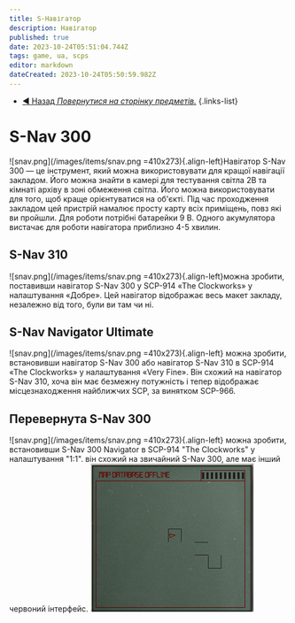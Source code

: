 ```yaml
---
title: S-Навігатор
description: Навігатор
published: true
date: 2023-10-24T05:51:04.744Z
tags: game, ua, scps
editor: markdown
dateCreated: 2023-10-24T05:50:59.982Z
---
```


- [:arrow_backward: Назад *Повернутися на сторінку предметів.*](/uk/game/items#items)
{.links-list}
# S-Nav 300
![snav.png](/images/items/snav.png =410x273){.align-left}Навігатор S-Nav 300 — це інструмент, який можна використовувати для кращої навігації закладом. Його можна знайти в камері для тестування світла 2B та кімнаті архіву в зоні обмеження світла. Його можна використовувати для того, щоб краще орієнтуватися на об'єкті. Під час проходження закладом цей пристрій намалює просту карту всіх приміщень, повз які ви пройшли. Для роботи потрібні батарейки 9 В. Одного акумулятора вистачає для роботи навігатора приблизно 4-5 хвилин.
⠀
⠀
⠀
## S-Nav 310
![snav.png](/images/items/snav.png =410x273){.align-left}можна зробити, поставивши навігатор S-Nav 300 у SCP-914 «The Clockworks» у налаштування «Добре». Цей навігатор відображає весь макет закладу, незалежно від того, були ви там чи ні.
⠀
⠀
⠀
⠀
⠀
⠀
⠀
## S-Nav Navigator Ultimate
![snav.png](/images/items/snav.png =410x273){.align-left}
можна зробити, встановивши навігатор S-Nav 300 або навігатор S-Nav 310 в SCP-914 «The Clockworks» у налаштування «Very Fine». Він схожий на навігатор S-Nav 310, хоча він має безмежну потужність і тепер відображає місцезнаходження найближчих SCP, за винятком SCP-966.
⠀
⠀
⠀
⠀
⠀
⠀
## Перевернута S-Nav 300
![snav.png](/images/items/snav.png =410x273){.align-left}
можна зробити, встановивши S-Nav 300 Navigator в SCP-914 "The Clockworks" у налаштування "1:1".
він схожий на звичайний S-Nav 300, але має інший червоний інтерфейс.
![reversedsnav.png](/images/items/reversedsnav.png)